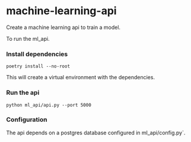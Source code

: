 # machine-learning-api
Create a machine learning api to train a model.

To run the ml_api. 

### Install dependencies
```
poetry install --no-root
```
This will create a virtual environment with the dependencies. 

### Run the api
```
python ml_api/api.py --port 5000
```

### Configuration

The api depends on a postgres database configured in ml_api/config.py`. 
